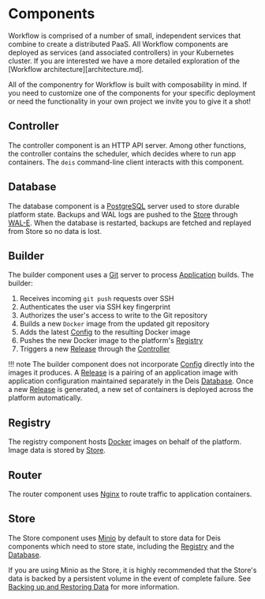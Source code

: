 # Components

Workflow is comprised of a number of small, independent services that combine
to create a distributed PaaS. All Workflow components are deployed as services
(and associated controllers) in your Kubernetes cluster. If you are interested
we have a more detailed exploration of the [Workflow
architecture][architecture.md].

All of the componentry for Workflow is built with composability in mind. If you
need to customize one of the components for your specific deployment or need
the functionality in your own project we invite you to give it a shot!

## Controller

The controller component is an HTTP API server. Among other functions, the
controller contains the scheduler, which decides where to run app containers.
The `deis` command-line client interacts with this component.

## Database

The database component is a [PostgreSQL][] server used to store durable platform state. Backups and
WAL logs are pushed to the [Store][] through [WAL-E][]. When the database is restarted, backups are
fetched and replayed from Store so no data is lost.

## Builder

The builder component uses a [Git][] server to process
[Application][] builds. The builder:

1. Receives incoming `git push` requests over SSH
2. Authenticates the user via SSH key fingerprint
3. Authorizes the user's access to write to the Git repository
4. Builds a new `Docker` image from the updated git repository
5. Adds the latest [Config][] to the resulting Docker image
6. Pushes the new Docker image to the platform's [Registry][]
7. Triggers a new [Release][] through the [Controller][]

!!! note
    The builder component does not incorporate [Config][] directly into the images it produces. A [Release][] is a pairing of an application image with application configuration maintained separately in the Deis [Database][]. Once a new [Release][] is generated, a new set of containers is deployed across the platform automatically.

## Registry

The registry component hosts [Docker][] images on behalf of the platform.
Image data is stored by [Store][].

## Router

The router component uses [Nginx][] to route traffic to application containers.

## Store

The Store component uses [Minio][] by default to store data for Deis components which need to store
state, including the [Registry][] and the [Database][].

If you are using Minio as the Store, it is highly recommended that the Store's data is backed by a
persistent volume in the event of complete failure. See
[Backing up and Restoring Data](../managing-deis/backing-up-and-restoring-data.md) for more
information.

[Amazon S3]: http://aws.amazon.com/s3/
[Application]: ../reference-guide/terms.md#application
[Celery]: http://www.celeryproject.org/
[Config]: ../reference-guide/terms.md#config
[controller]: #controller
[database]: #database
[Docker]: http://docker.io/
[Git]: http://git-scm.com/
[Minio]: https://www.minio.io/
[Nginx]: http://nginx.org/
[OpenStack Storage]: http://www.openstack.org/software/openstack-storage/
[PostgreSQL]: http://www.postgresql.org/
[Redis]: http://redis.io/
[registry]: #registry
[release]: ../reference-guide/terms.md#release
[router]: #router
[store]: #store
[WAL-E]: https://github.com/wal-e/wal-e
